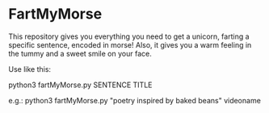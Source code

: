 # FartMyMorse
This repository gives you everything you need to get a unicorn, farting a specific sentence, encoded in morse! Also, it gives you a warm feeling in the tummy and a sweet smile on your face.


Use like this:

python3 fartMyMorse.py SENTENCE TITLE
  

e.g.:
python3 fartMyMorse.py "poetry inspired by baked beans" videoname
